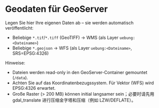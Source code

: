 # Geodaten für GeoServer

Legen Sie hier Ihre eigenen Daten ab – sie werden automatisch veröffentlicht:
- Beliebige `*.tif`/`*.tiff` (GeoTIFF) → WMS (als Layer `uebung:<Dateiname>`)
- Beliebige `*.geojson` → WFS (als Layer `uebung:<Dateiname>`, SRS=EPSG:4326)

Hinweise:
- Dateien werden read-only in den GeoServer-Container gemountet (`/data`).
- Achten Sie auf das Koordinatenbezugssystem. Für Vektor (WFS) wird EPSG:4326 erwartet.
- Große Raster (> 200 MB) können initial langsamer sein；必要时请先用 gdal_translate 进行压缩金字塔和压缩（例如 LZW/DEFLATE）。
